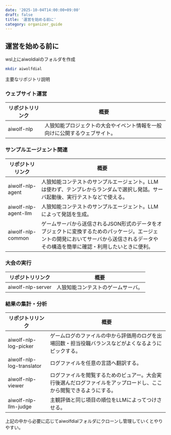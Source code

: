 ```yaml
---
date: '2025-10-04T14:00:00+09:00'
draft: false
title: '運営を始める前に'
category: organizer_guide
---
```


## 運営を始める前に

wsl上にaiwoldialのフォルダを作成

```bash
mkdir aiwolfdial
```

主要なリポジトリ説明

### ウェブサイト運営

| リポジトリリンク | 概要 |
| --- | --- |
| aiwolf-nlp | 人狼知能プロジェクトの大会やイベント情報を一般向けに公開するウェブサイト。 |

### サンプルエージェント関連

| リポジトリリンク | 概要 |
| --- | --- |
| aiwolf-nlp-agent | 人狼知能コンテストのサンプルエージェント。LLMは使わず、テンプレからランダムで選択し発話。サーバ起動後、実行テストなどで使える。 |
| aiwolf-nlp-agent-llm | 人狼知能コンテストのサンプルエージェント。LLMによって発話を生成。 |
| aiwolf-nlp-common | ゲームサーバから送信されるJSON形式のデータをオブジェクトに変換するためのパッケージ。エージェントの開発においてサーバから送信されるデータやその構造を簡単に確認・利用したいときに便利。 |

### 大会の実行

| リポジトリリンク | 概要 |
| --- | --- |
| aiwolf-nlp-server | 人狼知能コンテストのゲームサーバ。 |

### 結果の集計・分析

| リポジトリリンク | 概要 |
| --- | --- |
| aiwolf-nlp-log-picker | ゲームログのファイルの中から評価用のログを出場回数・担当役職バランスなどがよくなるようにピックする。 |
| aiwolf-nlp-log-translator | ログファイルを任意の言語へ翻訳する。 |
| aiwolf-nlp-viewer | ログファイルを閲覧するためのビュアー。大会実行後選んだログファイルをアップロードし、ここから閲覧できるようにする。 |
| aiwolf-nlp-llm-judge | 主観評価と同じ項目の順位をLLMによってつけさせる。 |

上記の中から必要に応じてaiwolfdialフォルダにクローンし管理していくとやりやすい。

